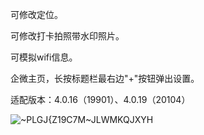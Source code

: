 可修改定位。

可修改打卡拍照带水印照片。

可模拟wifi信息。

企微主页，长按标题栏最右边"+"按钮弹出设置。

适配版本：4.0.16（19901）、4.0.19（20104）

![~PLGJ{Z19C7M~JLWMKQJXYH](https://user-images.githubusercontent.com/1235777/203724715-d0c01b99-4132-4c2b-a0a6-20b9ace79f12.png)



